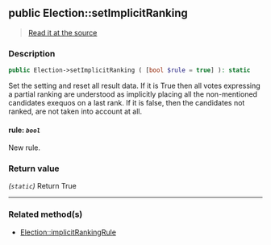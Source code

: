## public Election::setImplicitRanking

> [Read it at the source](https://github.com/julien-boudry/Condorcet/blob/master/src/Election.php#L315)

### Description    

```php
public Election->setImplicitRanking ( [bool $rule = true] ): static
```

Set the setting and reset all result data.
If it is True then all votes expressing a partial ranking are understood as implicitly placing all the non-mentioned candidates exequos on a last rank.
If it is false, then the candidates not ranked, are not taken into account at all.
    

#### **rule:** *`bool`*   
New rule.    


### Return value   

*(`static`)* Return True


---------------------------------------

### Related method(s)      

* [Election::implicitRankingRule](/Docs/api-reference/Election%20Class/Election--implicitRankingRule.md)    
